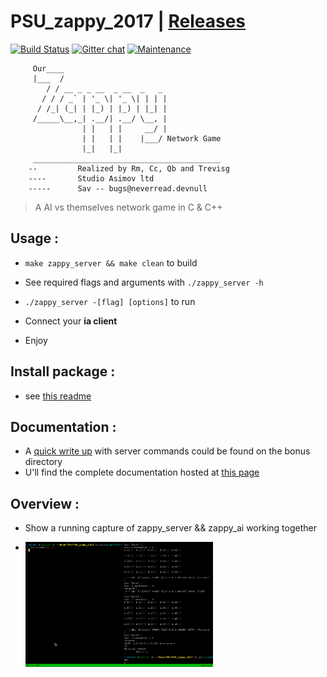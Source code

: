 # **PSU_zappy_2017** \| [Releases](https://github.com/trevisg/PSU_zappy_2017/releases)

[![Build Status](https://travis-ci.org/trevisg/PSU_zappy_2017.svg?branch=master)](https://travis-ci.org/trevisg/PSU_zappy_2017) [![Gitter chat](https://badges.gitter.im/gitterHQ/gitter.png)](https://gitter.im/PSU_zappy/Lobby)
[![Maintenance](https://img.shields.io/badge/Maintained%3F-yes-green.svg)](https://github.com/trevisg/PSU_zappy_2017/commits/master)

         Our____
         |___  /
            / / __ _ _ __  _ __  _   _
           / / / _` | '_ \| '_ \| | | |
          / /_| (_| | |_) | |_) | |_| |
         /_____\__,_| .__/| .__/ \__, |
                    | |   | |     __/ |
                    | |   | |    |___/ Network Game
                    |_|   |_|
         __________________________________________
        --         Realized by Rm, Cc, Qb and Trevisg
        ----       Studio Asimov ltd
        -----      Sav -- bugs@neverread.devnull

> A AI vs themselves network game in C & C++

## Usage :

-   `make zappy_server && make clean` to build

-   See required flags and arguments with `./zappy_server -h`

-   `./zappy_server -[flag] [options]` to run

-   Connect your  **ia client**

-   Enjoy

## Install package :

-   see [this readme](bonus/pkgs/README.md)

## Documentation :

-   A [quick write up](bonus/ZAPPY_CMDS.md) with server commands could be found on the bonus directory
-   U'll find the complete documentation hosted at [this page](https://trevisg.github.io/PSU_zappy_2017/)

## Overview :

* Show a running capture of zappy_server && zappy_ai working together

* <img src="https://github.com/trevisg/PSU_zappy_2017/raw/master/bonus/dummy_aiZappy0.0.600.gif"
     alt="As of release 0.0.600 "
     style="float: left; margin-right: 10px; margin-bottom: 10px; width: 300px;
     height: 200px"
/>

